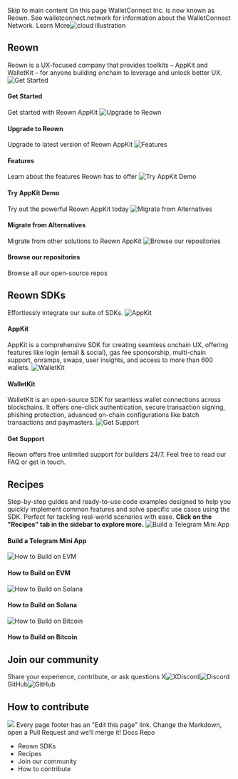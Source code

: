 Skip to main content
On this page
WalletConnect Inc. is now known as Reown. See walletconnect.network for information about the WalletConnect Network.
Learn More![cloud illustration](https://docs.reown.com/assets/images/wc-logo-glass-full-bdb934a95b23aa9811a128cebc4dedae.webp)
## Reown
Reown is a UX-focused company that provides toolkits – AppKit and WalletKit – for anyone building onchain to leverage and unlock better UX. 
![Get Started](https://docs.reown.com/reown/get-started.svg)
#### Get Started
Get started with Reown AppKit
![Upgrade to Reown](https://docs.reown.com/reown/upgrade.svg)
#### Upgrade to Reown
Upgrade to latest version of Reown AppKit
![Features](https://docs.reown.com/reown/features.svg)
#### Features
Learn about the features Reown has to offer
![Try AppKit Demo](https://docs.reown.com/reown/demo.svg)
#### Try AppKit Demo
Try out the powerful Reown AppKit today
![Migrate from Alternatives](https://docs.reown.com/reown/migrate.svg)
#### Migrate from Alternatives
Migrate from other solutions to Reown AppKit
![Browse our repositories](https://docs.reown.com/reown/browse.svg)
#### Browse our repositories
Browse all our open-source repos
## Reown SDKs​
Effortlessly integrate our suite of SDKs.
![AppKit](https://docs.reown.com/reown/appkit-logo.svg)
#### AppKit
AppKit is a comprehensive SDK for creating seamless onchain UX, offering features like login (email & social), gas fee sponsorship, multi-chain support, onramps, swaps, user insights, and access to more than 600 wallets.
![WalletKit](https://docs.reown.com/reown/walletkit-logo.svg)
#### WalletKit
WalletKit is an open-source SDK for seamless wallet connections across blockchains. It offers one-click authentication, secure transaction signing, phishing protection, advanced on-chain configurations like batch transactions and paymasters.
![Get Support](https://docs.reown.com/reown/support.svg)
#### Get Support
Reown offers free unlimited support for builders 24/7. Feel free to read our FAQ or get in touch.
## Recipes​
Step-by-step guides and ready-to-use code examples designed to help you quickly implement common features and solve specific use cases using the SDK. Perfect for tackling real-world scenarios with ease.
**Click on the "Recipes" tab in the sidebar to explore more.**
![Build a Telegram Mini App](https://docs.reown.com/reown/recipes.svg)
#### Build a Telegram Mini App
![How to Build on EVM](https://docs.reown.com/reown/recipes.svg)
#### How to Build on EVM
![How to Build on Solana](https://docs.reown.com/reown/recipes.svg)
#### How to Build on Solana
![How to Build on Bitcoin](https://docs.reown.com/reown/recipes.svg)
#### How to Build on Bitcoin
## Join our community​
Share your experience, contribute, or ask questions
X![X](https://docs.reown.com/)Discord![Discord](https://docs.reown.com/assets/images/discord-89e5533965457c24f4914006a46fd322.png)GitHub![GitHub](https://docs.reown.com/)
## How to contribute​
![](https://docs.reown.com/assets/home/bookLogo.png)
Every page footer has an "Edit this page" link. Change the Markdown, open a Pull Request and we’ll merge it!
Docs Repo
  * Reown SDKs
  * Recipes
  * Join our community
  * How to contribute


